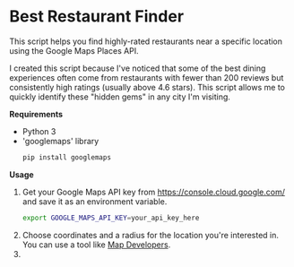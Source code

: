 # Best Restaurant Finder

This script helps you find highly-rated restaurants near a specific location using the Google Maps Places API.

I created this script because I've noticed that some of the best dining experiences often come from restaurants with fewer than 200 reviews but consistently high ratings (usually above 4.6 stars). This script allows me to quickly identify these "hidden gems" in any city I'm visiting.

**Requirements**
- Python 3
- 'googlemaps' library
   ```bash
   pip install googlemaps
**Usage**
1. Get your Google Maps API key from https://console.cloud.google.com/ and save it as an environment variable.
    ```bash
    export GOOGLE_MAPS_API_KEY=your_api_key_here
2. Choose coordinates and a radius for the location you're interested in. You can use a tool like [Map Developers](https://www.mapdevelopers.com/draw-circle-tool.php).
3. 

